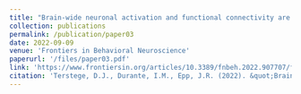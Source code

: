 ```yaml
---
title: "Brain-wide neuronal activation and functional connectivity are modulated by prior exposure to repetitive learning episodes."
collection: publications
permalink: /publication/paper03
date: 2022-09-09
venue: 'Frontiers in Behavioral Neuroscience'
paperurl: '/files/paper03.pdf'
link: 'https://www.frontiersin.org/articles/10.3389/fnbeh.2022.907707/full'
citation: 'Terstege, D.J., Durante, I.M., Epp, J.R. (2022). &quot;Brain-wide neuronal activation and functional connectivity are modulated by prior exposure to repetitive learning episodes.&quot; <i>Frontiers in Behavioral Neuroscience</i>. 16: 907707.'
---
```


